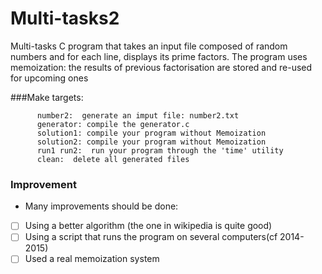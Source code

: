 # Multi-tasks2
Multi-tasks C program that takes an input file composed of random numbers and for each line, displays its prime factors.
The program uses memoization: the results of previous factorisation are stored and re-used for upcoming ones

###Make targets:

```
	  number2:  generate an imput file: number2.txt
	  generator: compile the generator.c
	  solution1: compile your program without Memoization
	  solution2: compile your program without Memoization
	  run1 run2:  run your program through the 'time' utility
	  clean:  delete all generated files
```

### Improvement

- Many improvements should be done:
- [ ] Using a better algorithm (the one in wikipedia is quite good)
- [ ] Using a script that runs the program on several computers(cf 2014-2015)
- [ ] Used a real memoization system
